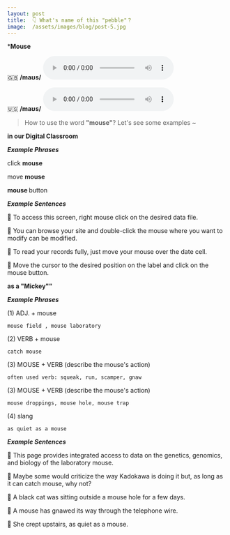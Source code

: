 ```yaml
---
layout: post
title:  👇 What's name of this "pebble"？
image:  /assets/images/blog/post-5.jpg
---
```

***<B>Mouse</B>**

🇬🇧 <B>/maʊs/</B>
<audio controls="controls">
  <source src="/assets/audio/mouse-gb.mp3" type="audio/mpeg">
<embed height="100" width="100" src="/i/song.mp3" />
</audio>

🇺🇸 <B>/maʊs/</B>
<audio controls="controls">
  <source src="/assets/audio/mouse-us.mp3" type="audio/mpeg">
<embed height="100" width="100" src="/i/song.mp3" />
</audio>

> How to use the word <B>"mouse"</B>? Let's see some examples ~ 

**in our Digital Classroom**

**<i> <B> Example Phrases</B></i>**

click <B> mouse </B>

move <B> mouse</B>

<B> mouse </B> button

**<i> <B> Example Sentences </B></i>**

📍 To access this screen, right mouse click on the desired data file.<br>

📍 You can browse your site and double-click the mouse where you want to modify can be modified. <br>

📍 To read your records fully, just move your mouse over the date cell.<br>

📍 Move the cursor to the desired position on the label and click on the mouse button.<br>


**as a "Mickey""**

**<i> <B> Example Phrases</B></i>**

(1) ADJ. + mouse

	mouse field , mouse laboratory

(2) VERB + mouse
	
	catch mouse
	
(3) MOUSE + VERB  (describe the mouse's action)
	
	often used verb: squeak, run, scamper, gnaw
		
(3) MOUSE + VERB  (describe the mouse's action)

	mouse droppings, mouse hole, mouse trap
	
(4) slang

	as quiet as a mouse
	
**<i> <B> Example Sentences </B></i>**

📍 This page provides integrated access to data on the genetics, genomics, and biology of the laboratory mouse.<br>

📍 Maybe some would criticize the way Kadokawa is doing it but, as long as it can catch mouse, why not?<br>

📍 A black cat was sitting outside a mouse hole for a few days.<br>

📍 A mouse has gnawed its way through the telephone wire.<br>

📍 She crept upstairs, as quiet as a mouse.<br>

